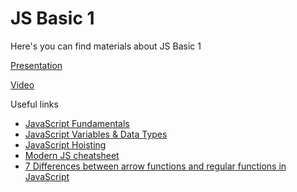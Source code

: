 # JS Basic 1

Here's you can find materials about JS Basic 1

[Presentation](https://docs.google.com/presentation/d/15d85SNv52KomIZg_zZMLKZ-DdUzFwY1XoRS-bgwNNqA/edit?usp=sharing)

[Video](https://drive.google.com/file/d/13jQLXK3cUXLGd4l6k_cumn6DQ4rCV7RP/view?usp=sharing)

Useful links

- [JavaScript Fundamentals](https://javascript.info/first-steps)
- [JavaScript Variables & Data Types](https://simplesnippets.tech/javascript-variables-data-types/)
- [JavaScript Hoisting](https://dev.to/lydiahallie/javascript-visualized-hoisting-478h)
- [Modern JS cheatsheet](https://github.com/mbeaudru/modern-js-cheatsheet)
- [7 Differences between arrow functions and regular functions in JavaScript](https://levelup.gitconnected.com/7-differences-between-arrow-functions-and-regular-functions-in-javascript-9152883a839f)